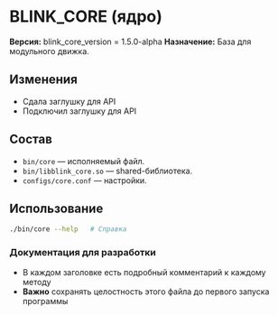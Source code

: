 # BLINK_CORE (ядро)

**Версия:**
blink_core_version = 1.5.0-alpha
**Назначение:** База для модульного движка.

## Изменения
- Сдала заглушку для API
- Подключил заглушку для API

## Состав
- `bin/core` — исполняемый файл.
- `bin/libblink_core.so` — shared-библиотека.
- `configs/core.conf` — настройки.

## Использование
```bash
./bin/core --help   # Справка
```

### Документация для разработки
- В каждом заголовке есть подробный комментарий к каждому методу
- **Важно** сохранять целостность этого файла до первого запуска программы